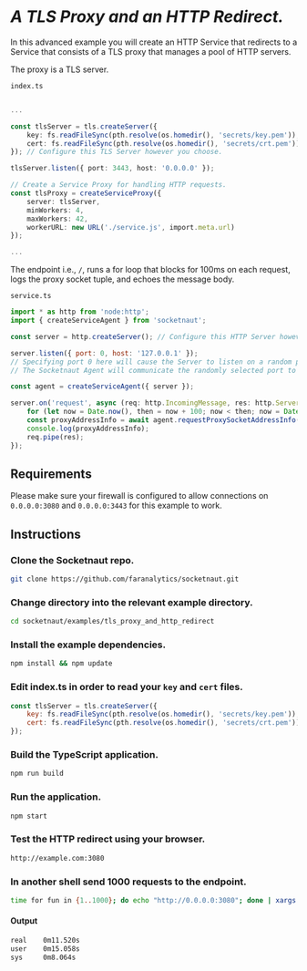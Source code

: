 # *A TLS Proxy and an HTTP Redirect.*

In this advanced example you will create an HTTP Service that redirects to a Service that consists of a TLS proxy that manages a pool of HTTP servers.

The proxy is a TLS server.

`index.ts`
```ts

...

const tlsServer = tls.createServer({
    key: fs.readFileSync(pth.resolve(os.homedir(), 'secrets/key.pem')),
    cert: fs.readFileSync(pth.resolve(os.homedir(), 'secrets/crt.pem'))
}); // Configure this TLS Server however you choose.

tlsServer.listen({ port: 3443, host: '0.0.0.0' });

// Create a Service Proxy for handling HTTP requests.
const tlsProxy = createServiceProxy({
    server: tlsServer,
    minWorkers: 4,
    maxWorkers: 42,
    workerURL: new URL('./service.js', import.meta.url)
});

...
```

The endpoint i.e., `/`, runs a for loop that blocks for 100ms on each request, logs the proxy socket tuple, and echoes the message body.

`service.ts`
```js
import * as http from 'node:http';
import { createServiceAgent } from 'socketnaut';

const server = http.createServer(); // Configure this HTTP Server however you choose.

server.listen({ port: 0, host: '127.0.0.1' });
// Specifying port 0 here will cause the Server to listen on a random port.
// The Socketnaut Agent will communicate the randomly selected port to the ServiceProxy.

const agent = createServiceAgent({ server });

server.on('request', async (req: http.IncomingMessage, res: http.ServerResponse) => {
    for (let now = Date.now(), then = now + 100; now < then; now = Date.now()); // Block for 100 milliseconds.
    const proxyAddressInfo = await agent.requestProxySocketAddressInfo(req.socket);
    console.log(proxyAddressInfo);
    req.pipe(res);
});
```

## Requirements
Please make sure your firewall is configured to allow connections on `0.0.0.0:3080` and `0.0.0.0:3443` for this example to work.

## Instructions

### Clone the Socketnaut repo.
```bash
git clone https://github.com/faranalytics/socketnaut.git
```
### Change directory into the relevant example directory.
```bash
cd socketnaut/examples/tls_proxy_and_http_redirect
```
### Install the example dependencies.
```bash
npm install && npm update
```
### Edit index.ts in order to read your `key` and `cert` files.
```js
const tlsServer = tls.createServer({
    key: fs.readFileSync(pth.resolve(os.homedir(), 'secrets/key.pem')),
    cert: fs.readFileSync(pth.resolve(os.homedir(), 'secrets/crt.pem'))
});
```
### Build the TypeScript application.
```bash
npm run build
```
### Run the application.
```bash
npm start
```
### Test the HTTP redirect using your browser.
```bash
http://example.com:3080
```
### In another shell send 1000 requests to the endpoint.
```bash
time for fun in {1..1000}; do echo "http://0.0.0.0:3080"; done | xargs -n1 -P1000 curl -k -L 
```
#### Output
```bash
real    0m11.520s
user    0m15.058s
sys     0m8.064s
```